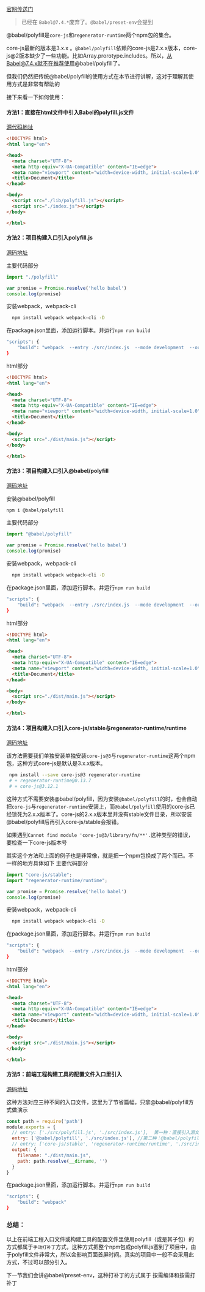 <!--
 * @Desc: 
 * @FilePath: /tutor-babel/docs/md/babel-polyfill.md
 * @Author: liujianwei1
 * @Date: 2021-05-15 14:00:47
 * @LastEditors: liujianwei1
 * @Reference Desc: 
-->

[官网传送门](https://babeljs.io/docs/en/babel-polyfill)
> 已经在 `Babel@7.4.*`废弃了。`@babel/preset-env`会提到

@babel/polyfill是`core-js`和`regenerator-runtime`两个npm包的集合。

core-js最新的版本是3.x.x 。`@babel/polyfill`依赖的core-js是2.x.x版本，core-js@2版本缺少了一些功能。比如Array.prorotype.includes。所以，从Babel@7.4.x就不在推荐使用@babel/polyfill了。

但我们仍然把传统@babel/polyfill的使用方式在本节进行讲解，这对于理解其使用方式是非常有帮助的

接下来看一下如何使用：
#### 方法1：直接在html文件中引入Babel的polyfill.js文件
[源代码地址](https://github.com/rupid/tutor-babel/tree/master/packages/tutor-polyfill01)
```html
<!DOCTYPE html>
<html lang="en">

<head>
  <meta charset="UTF-8">
  <meta http-equiv="X-UA-Compatible" content="IE=edge">
  <meta name="viewport" content="width=device-width, initial-scale=1.0">
  <title>Document</title>
</head>

<body>
  <script src="./lib/polyfill.js"></script>
  <script src="./index.js"></script>
</body>

</html>
```

#### 方法2：项目构建入口引入polyfill.js
[源码地址](https://github.com/rupid/tutor-babel/tree/master/packages/tutor-polyfill02)

主要代码部分
```js
import "./polyfill"

var promise = Promise.resolve('hello babel')
console.log(promise)
```

安装webpack，webpack-cli
```bash
  npm install webpack webpack-cli -D
```

在package.json里面，添加运行脚本。并运行`npm run build`
```bash
"scripts": {
    "build": "webpack  --entry ./src/index.js  --mode development  --output-path ./dist/"
}
```
html部分
```html
<!DOCTYPE html>
<html lang="en">

<head>
  <meta charset="UTF-8">
  <meta http-equiv="X-UA-Compatible" content="IE=edge">
  <meta name="viewport" content="width=device-width, initial-scale=1.0">
  <title>Document</title>
</head>

<body>
  <script src="./dist/main.js"></script>
</body>

</html>
```

#### 方法3：项目构建入口引入@babel/polyfill
[源码地址](https://github.com/rupid/tutor-babel/tree/master/packages/tutor-polyfill03)

安装@babel/polyfill
```bash
npm i @babel/polyfill
```

主要代码部分
```js
import "@babel/polyfill"

var promise = Promise.resolve('hello babel')
console.log(promise)
```

安装webpack，webpack-cli
```bash
  npm install webpack webpack-cli -D
```

在package.json里面，添加运行脚本。并运行`npm run build`
```bash
"scripts": {
    "build": "webpack  --entry ./src/index.js  --mode development  --output-path ./dist/"
}
```
html部分
```html
<!DOCTYPE html>
<html lang="en">

<head>
  <meta charset="UTF-8">
  <meta http-equiv="X-UA-Compatible" content="IE=edge">
  <meta name="viewport" content="width=device-width, initial-scale=1.0">
  <title>Document</title>
</head>

<body>
  <script src="./dist/main.js"></script>
</body>

</html>
```


#### 方法4：项目构建入口引入core-js/stable与regenerator-runtime/runtime
[源码地址](https://github.com/rupid/tutor-babel/tree/master/packages/tutor-polyfill04)

该方法需要我们单独安装单独安装`core-js@3`与`regenerator-runtime`这两个npm包，这种方式core-js是默认是3.x.x版本。
```bash
 npm install --save core-js@3 regenerator-runtime
 # + regenerator-runtime@0.13.7
 # + core-js@3.12.1
```
这种方式不需要安装@babel/polyfill，因为安装`@babel/polyfill`的时，也会自动把`core-js`与`regenerator-runtime`安装上，而`@babel/polyfill`使用的core-js已经锁死为2.x.x版本了。core-js的2.x.x版本里并没有stable文件目录，所以安装@babel/polyfill后再引入core-js/stable会报错。

如果遇到`Cannot find module 'core-js@3/library/fn/**'.`这种类型的错误，要检查一下core-js版本号

其实这个方法和上面的例子也是非常像，就是把一个npm包换成了两个而已。不一样的地方具体如下
主要代码部分
```js
import "core-js/stable";
import "regenerator-runtime/runtime";

var promise = Promise.resolve('hello babel')
console.log(promise)
```

安装webpack，webpack-cli
```bash
  npm install webpack webpack-cli -D
```

在package.json里面，添加运行脚本。并运行`npm run build`
```bash
"scripts": {
    "build": "webpack  --entry ./src/index.js  --mode development  --output-path ./dist/"
}
```
html部分
```html
<!DOCTYPE html>
<html lang="en">

<head>
  <meta charset="UTF-8">
  <meta http-equiv="X-UA-Compatible" content="IE=edge">
  <meta name="viewport" content="width=device-width, initial-scale=1.0">
  <title>Document</title>
</head>

<body>
  <script src="./dist/main.js"></script>
</body>

</html>
```

#### 方法5：前端工程构建工具的配置文件入口里引入

[源码地址](https://github.com/rupid/tutor-babel/tree/master/packages/tutor-polyfill05)  

这种方法对应三种不同的入口文件，这里为了节省篇幅，只拿@babel/polyfill方式做演示

```js
const path = require('path')
module.exports = {
  // entry: ['./src/polyfill.js', './src/index.js'],  第一种：直接引入源文件
  entry: ['@babel/polyfill', './src/index.js'], //第二种：@babel/polyfill
  // entry: ['core-js/stable', 'regenerator-runtime/runtime', './src/index.js'], //第三种
  output: {
    filename: "./dist/main.js",
    path: path.resolve(__dirname, '')
  }
}
```

在package.json里面，添加运行脚本。并运行`npm run build`
```bash
"scripts": {
    "build": "webpack"
}
```

### 总结：
以上在前端工程入口文件或构建工具的配置文件里使用polyfill（或是其子包）的方式都属于`手动打补丁`方式，这种方式把整个npm包或polyfill.js塞到了项目中，由于polyfill文件非常大，所以会影响页面首屏时间。真实的项目中一般不会采用此方式，不过可以部分引入。

下一节我们会讲@babel/preset-env，这种打补丁的方式属于 按需编译和按需打补丁
